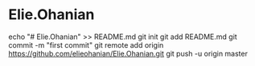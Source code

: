 # Elie.Ohanian
echo "# Elie.Ohanian" >> README.md
git init
git add README.md
git commit -m "first commit"
git remote add origin https://github.com/elieohanian/Elie.Ohanian.git
git push -u origin master
